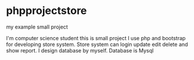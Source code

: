 # phpprojectstore
my example small project

I'm computer science student this is small project I use php and bootstrap for developing store system. Store system can login update edit delete and show report. I design database by myself. Database is Mysql
